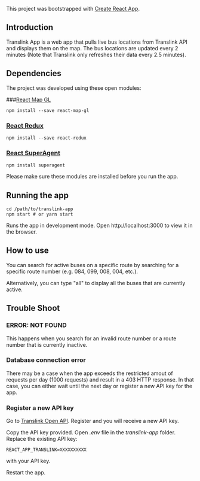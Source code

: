 This project was bootstrapped with [Create React App](https://github.com/facebookincubator/create-react-app).

## Introduction
Translink App is a web app that pulls live bus locations from Translink API and displays them on the map. The bus locations are updated every 2 minutes (Note that Translink only refreshes their data every 2.5 minutes).

## Dependencies
The project was developed using these open modules: 

###[React Map GL](https://github.com/uber/react-map-gl)
```
npm install --save react-map-gl
```
### [React Redux](https://github.com/reactjs/react-redux)
```
npm install --save react-redux
```
### [React SuperAgent](https://visionmedia.github.io/superagent/)
```
npm install superagent
```

Please make sure these modules are installed before you run the app.

## Running the app
```
cd /path/to/translink-app
npm start # or yarn start
```
Runs the app in development mode.
Open http://localhost:3000 to view it in the browser.

## How to use
You can search for active buses on a specific route by searching for a specific route number (e.g. 084, 099, 008, 004, etc.).

Alternatively, you can type "all" to display all the buses that are currently active. 

## Trouble Shoot

### ERROR: NOT FOUND

This happens when you search for an invalid route number or a route number that is currently inactive. 

### Database connection error

There may be a case when the app exceeds the restricted amout of requests per day (1000 requests) and result in a 403 HTTP response. In that case, you can either wait until the next day or register a new API key for the app. 

### Register a new API key 
Go to [Translink Open API](https://developer.translink.ca/). Register and you will receive a new API key.

Copy the API key provided. Open _.env_ file in the _translink-app_ folder. Replace the existing API key:
```
REACT_APP_TRANSLINK=XXXXXXXXXX
```
with your API key.

Restart the app.
